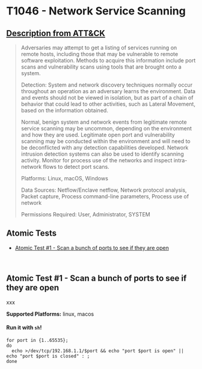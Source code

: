 #   T1046 - Network Service Scanning
## [Description from ATT&CK](https://attack.mitre.org/wiki/Technique/T1046)
<blockquote>Adversaries may attempt to get a listing of services running on remote hosts, including those that may be vulnerable to remote software exploitation. Methods to acquire this information include port scans and vulnerability scans using tools that are brought onto a system.

Detection: System and network discovery techniques normally occur throughout an operation as an adversary learns the environment. Data and events should not be viewed in isolation, but as part of a chain of behavior that could lead to other activities, such as Lateral Movement, based on the information obtained.

Normal, benign system and network events from legitimate remote service scanning may be uncommon, depending on the environment and how they are used. Legitimate open port and vulnerability scanning may be conducted within the environment and will need to be deconflicted with any detection capabilities developed. Network intrusion detection systems can also be used to identify scanning activity. Monitor for process use of the networks and inspect intra-network flows to detect port scans.

Platforms: Linux, macOS, Windows

Data Sources: Netflow/Enclave netflow, Network protocol analysis, Packet capture, Process command-line parameters, Process use of network

Permissions Required: User, Administrator, SYSTEM</blockquote>

## Atomic Tests

- [Atomic Test #1 - Scan a bunch of ports to see if they are open](#atomic-test-1---scan-a-bunch-of-ports-to-see-if-they-are-open)


<br/>

## Atomic Test #1 - Scan a bunch of ports to see if they are open
xxx

**Supported Platforms:** linux, macos


#### Run it with `sh`!
```
for port in {1..65535};
do
  echo >/dev/tcp/192.168.1.1/$port && echo "port $port is open" || echo "port $port is closed" : ;
done

```
<br/>
